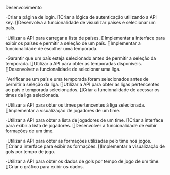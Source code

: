 Desenvolvimento

-Criar a página de login.
[]Criar a lógica de autenticação utilizando a API key.
[]Desenvolva a funcionalidade de visualizar países e selecionar um país.

-Utilizar a API para carregar a lista de países.
[]Implementar a interface para exibir os países e permitir a seleção de um país.
[]Implementar a funcionalidade de escolher uma temporada.

-Garantir que um país esteja selecionado antes de permitir a seleção da temporada.
[]Utilizar a API para obter as temporadas disponíveis.
[]Desenvolver a funcionalidade de selecionar uma liga.

-Verificar se um país e uma temporada foram selecionados antes de permitir a seleção da liga.
[]Utilizar a API para obter as ligas pertencentes ao país e temporada selecionados.
[]Criar a funcionalidade de acessar os times da liga selecionada.

-Utilizar a API para obter os times pertencentes à liga selecionada.
[]Implementar a visualização de jogadores de um time.

-Utilizar a API para obter a lista de jogadores de um time.
[]Criar a interface para exibir a lista de jogadores.
[]Desenvolver a funcionalidade de exibir formações de um time.

-Utilizar a API para obter as formações utilizadas pelo time nos jogos.
[]Criar a interface para exibir as formações.
[]Implementar a visualização de gols por tempo de jogo.

-Utilizar a API para obter os dados de gols por tempo de jogo de um time.
[]Criar o gráfico para exibir os dados.
